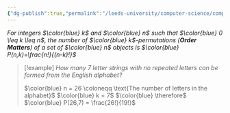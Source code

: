 ```yaml
---
{"dg-publish":true,"permalink":"/leeds-university/computer-science/compulsory-modules/discrete-mathematics/combinatorics/theorems/theorem-1-1/","tags":["Theorem"]}
---
```


*For integers $\color{blue} k$ and $\color{blue} n$ such that $\color{blue} 0 \leq k \leq n$, the number of $\color{blue} k$-permutations
(**Order Matters**) of a set of $\color{blue} n$ objects is $\color{blue} P(n,k)=\frac{n!}{(n-k)!}$*

>[!example] 
>*How many 7 letter strings with no repeated letters can be formed from the English alphabet?*
>
>$\color{blue} n = 26 \coloneqq \text{The number of letters in the alphabet}$
>$\color{blue} k = 7$
>$\color{blue} \therefore$
>$\color{blue} P(26,7) = \frac{26!}{19!}$

